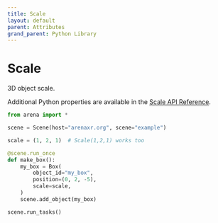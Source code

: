 ```yaml
---
title: Scale
layout: default
parent: Attributes
grand_parent: Python Library
---
```


# Scale

3D object scale.

Additional Python properties are available in the [Scale API Reference](/content/python-api/attributes/scale).

```python
from arena import *

scene = Scene(host="arenaxr.org", scene="example")

scale = (1, 2, 1)  # Scale(1,2,1) works too

@scene.run_once
def make_box():
    my_box = Box(
        object_id="my_box",
        position=(0, 2, -5),
        scale=scale,
    )
    scene.add_object(my_box)

scene.run_tasks()
```
